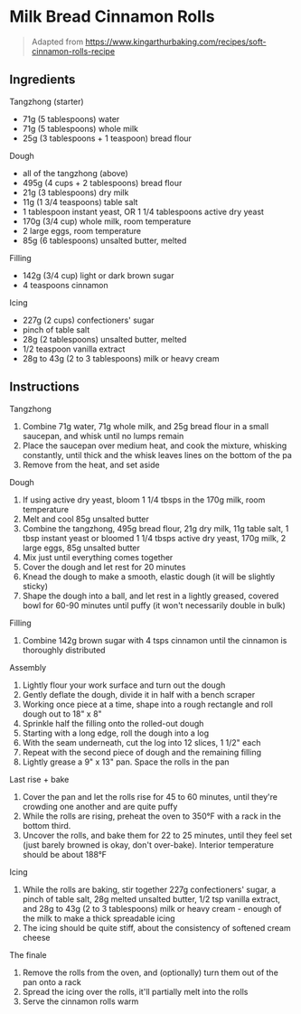 # Milk Bread Cinnamon Rolls

> Adapted from https://www.kingarthurbaking.com/recipes/soft-cinnamon-rolls-recipe

## Ingredients

Tangzhong (starter)
- 71g (5 tablespoons) water
- 71g (5 tablespoons) whole milk
- 25g (3 tablespoons + 1 teaspoon) bread flour

Dough
- all of the tangzhong (above)
- 495g (4 cups + 2 tablespoons) bread flour
- 21g (3 tablespoons) dry milk
- 11g (1 3/4 teaspoons) table salt
- 1 tablespoon instant yeast, OR 1 1/4 tablespoons active dry yeast
- 170g (3/4 cup) whole milk, room temperature
- 2 large eggs, room temperature
- 85g (6 tablespoons) unsalted butter, melted

Filling
- 142g (3/4 cup) light or dark brown sugar
- 4 teaspoons cinnamon

Icing
- 227g (2 cups) confectioners' sugar
- pinch of table salt
- 28g (2 tablespoons) unsalted butter, melted
- 1/2 teaspoon vanilla extract
- 28g to 43g (2 to 3 tablespoons) milk or heavy cream

## Instructions

Tangzhong
1. Combine 71g water, 71g whole milk, and 25g bread flour in a small saucepan, and whisk until no lumps remain
1. Place the saucepan over medium heat, and cook the mixture, whisking constantly, until thick and the whisk leaves lines on the bottom of the pa
1. Remove from the heat, and set aside

Dough
1. If using active dry yeast, bloom 1 1/4 tbsps in the 170g milk, room temperature 
1. Melt and cool 85g unsalted butter
1. Combine the tangzhong, 495g bread flour, 21g dry milk, 11g table salt, 1 tbsp instant yeast or bloomed 1 1/4 tbsps active dry yeast, 170g milk, 2 large eggs, 85g unsalted butter
1. Mix just until everything comes together
1. Cover the dough and let rest for 20 minutes
1. Knead the dough to make a smooth, elastic dough (it will be slightly sticky)
1. Shape the dough into a ball, and let rest in a lightly greased, covered bowl for 60-90 minutes until puffy (it won't necessarily double in bulk)

Filling
1. Combine 142g brown sugar with 4 tsps cinnamon until the cinnamon is thoroughly distributed

Assembly
1. Lightly flour your work surface and turn out the dough
1. Gently deflate the dough, divide it in half with a bench scraper
1. Working once piece at a time, shape into a rough rectangle and roll dough out to 18" x 8" 
1. Sprinkle half the filling onto the rolled-out dough
1. Starting with a long edge, roll the dough into a log
1. With the seam underneath, cut the log into 12 slices, 1 1/2" each
1. Repeat with the second piece of dough and the remaining filling
1. Lightly grease a 9" x 13" pan. Space the rolls in the pan

Last rise + bake
1. Cover the pan and let the rolls rise for 45 to 60 minutes, until they're crowding one another and are quite puffy
1. While the rolls are rising, preheat the oven to 350°F with a rack in the bottom third.
1. Uncover the rolls, and bake them for 22 to 25 minutes, until they feel set (just barely browned is okay, don't over-bake). Interior temperature should be about 188°F

Icing
1. While the rolls are baking, stir together 227g confectioners' sugar, a pinch of table salt, 28g melted unsalted butter, 1/2 tsp vanilla extract, and 28g to 43g (2 to 3 tablespoons) milk or heavy cream - enough of the milk to make a thick spreadable icing
1. The icing should be quite stiff, about the consistency of softened cream cheese

The finale
1. Remove the rolls from the oven, and (optionally) turn them out of the pan onto a rack
1. Spread the icing over the rolls, it'll partially melt into the rolls
1. Serve the cinnamon rolls warm